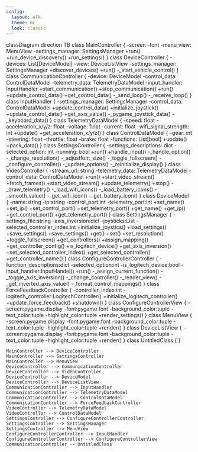 ```yaml
---
config:
  layout: elk
  theme: mc
  look: classic
---
```

classDiagram
direction TB
    class MainController {
	    -screen
	    -font
	    -menu_view: MenuView
	    -settings_manager: SettingsManager
	    +run()
	    +run_device_discovery()
	    +run_settings()
    }
    class DeviceController {
	    -devices: List[DeviceModel]
	    -view: DeviceListView
	    -settings_manager: SettingsManager
	    +discover_devices()
	    +run()
	    -_start_vehicle_control()
    }
    class CommunicationController {
	    -device: DeviceModel
	    -control_data: ControlDataModel
	    -telemetry_data: TelemetryDataModel
	    -input_handler: InputHandler
	    +start_communication()
	    +stop_communication()
	    +run()
	    +update_control_data()
	    +get_control_data()
	    -_send_loop()
	    -_receive_loop()
    }
    class InputHandler {
	    -settings_manager: SettingsManager
	    -control_data: ControlDataModel
	    +update_control_data()
	    +initialize_joystick()
	    +update_control_data()
	    +get_axis_value()
	    -_pygame_joystick_data()
	    -_keyboard_data()
    }
    class TelemetryDataModel {
	    -speed: float
	    -acceleration_x/y/z: float
	    -voltage: float
	    -current: float
	    -wifi_signal_strength: int
	    +update()
	    +get_acceleration_x/y/z()
    }
    class ControlDataModel {
	    -gear: int
	    -steering: float
	    -throttle: float
	    -brake: float
	    -functions: List[bool]
	    +update()
	    +pack_data()
    }
    class SettingsController {
	    -settings_descriptions: dict
	    -selected_option: int
	    -running: bool
	    +run()
	    +handle_input()
	    -_handle_option()
	    -_change_resolution()
	    -_adjustfont_size()
	    -_toggle_fullscreen()
	    -_configure_controller()
	    -_update_options()
	    -_reinitialize_display()
    }
    class VideoController {
	    -stream_url: string
	    -telemetry_data: TelemetryDataModel
	    -control_data: ControlDataModel
	    +run()
	    +start_video_stream()
	    +fetch_frames()
	    +start_video_stream()
	    +update_telemetry()
	    +stop()
	    -_draw_telemetry()
	    -_load_wifi_icons()
	    -_load_battery_icons()
	    -_smooth_value()
	    -_get_wifi_icon()
	    -_get_battery_icon()
    }
    class DeviceModel {
	    -name:string
	    -ip:string
	    -control_port:int
	    -telemetry_port:int
	    +set_name()
	    +set_ip()
	    +set_control_port()
	    +set_telemetry_port()
	    +get_name()
	    +get_ip()
	    +get_control_port()
	    +get_telemetry_port()
    }
    class SettingsManager {
	    -settings_file:string
	    -axis_inversion:dict
	    -joysticks:List
	    -selected_controller_index:int
	    +initialize_joystics()
	    +load_settings()
	    +save_settings()
	    +save_settings()
	    +get()
	    +set()
	    +set_resolution()
	    +toggle_fullscreen()
	    +get_controllers()
	    +assign_mapping()
	    +get_controller_config()
	    +is_logitech_device()
	    +get_axis_inversion()
	    +set_selected_controller_index()
	    +get_selected_controller()
	    +get_controller_name()
    }
    class ConfigureControllerController {
	    -function_descriptions:dict
	    -selected_option:int
	    -is_logitech_device:bool
	    -input_handler:InputHandel()
	    +run()
	    -_assign_current_function()
	    -_toggle_axis_inversion()
	    -_change_controller()
	    -_render_view()
	    -_get_inverted_axis_value()
	    -_format_control_mappings()
    }
    class ForceFeedbackController {
	    -controller_index:int
	    -logitech_controller:LogitechController()
	    +initialize_logitech_controller()
	    +update_force_feedback()
	    +shutdown()
    }
    class ConfigureControllerView {
	    -screen:pygame.display
	    -font:pygame.font
	    -background_color:tuple
	    -text_color:tuple
	    -highlight_color:tuple
	    +render_settings()
    }
    class MenuView {
	    -screen:pygame.display
	    -font:pygame.font
	    -background_color:tuple
	    -text_color:tuple
	    -highlight_color:tuple
	    +render()
    }
    class DeviceListView {
	    -screen:pygame.display
	    -font:pygame.font
	    -background_color:tuple
	    -text_color:tuple
	    -highlight_color:tuple
	    +render()
    }
    class UntitledClass {
    }

    MainController --> DeviceController
    MainController --> SettingsController
    MainController --> MenuView
    DeviceController --> CommunicationController
    DeviceController --> VideoController
    DeviceController --> DeviceModel
    DeviceController --> DeviceListView
    CommunicationController --> InputHandler
    CommunicationController --> TelemetryDataModel
    CommunicationController --> ControlDataModel
    CommunicationController --> ForceFeedbackController
    VideoController --> TelemetryDataModel
    VideoController --> ControlDataModel
    SettingsController --> ConfigureControllerController
    SettingsController --> SettingsManager
    SettingsController --> MenuView
    ConfigureControllerController --> InputHandler
    ConfigureControllerController --> ConfigureControllerView
    CommunicationController -- UntitledClass
